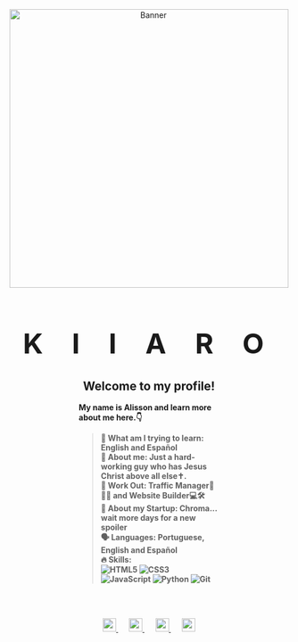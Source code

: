 <div align="center">
  <img src="https://pm1.narvii.com/6523/5e6b1beaa0bff18bf1fac39ba7052ffdb20ba8b9_hq.jpg" alt="Banner" width="500">
   <h1 style="font-size: 50px; font-weight: 900; text-transform: uppercase; letter-spacing: 20px;"><strong>k i i a r o<strong></h1>
</div>

<div style="width: 50%; margin: 0 auto; text-align: left;">
  <h2 style="text-align: center;">Welcome to my profile!</h2>
  <p><strong>My name is Alisson and learn more about me here.👇</strong></p>
  
  <blockquote>
    📖 What am I trying to learn: <strong>English and Español</strong>  <br>
    💬 About me: <strong>Just a hard-working guy who has Jesus Christ above all else✝️.</strong>  <br>
    💼 Work Out: <strong>Traffic Manager🧠🧑‍💼 and Website Builder💻🛠️</strong>  <br>
    🚀 About my Startup: <strong>Chroma... wait more days for a new spoiler</strong>  <br>
    🗣️ Languages: <strong>Portuguese, English and Español</strong>  <br>
    🔥 Skills:  
    <div> 
      <img src="https://img.shields.io/badge/HTML5-E34F26?style=flat-square&logo=html5&logoColor=white" alt="HTML5"> 
      <img src="https://img.shields.io/badge/CSS3-1572B6?style=flat-square&logo=css3&logoColor=white" alt="CSS3"> 
      <img src="https://img.shields.io/badge/JavaScript-F7DF1E?style=flat-square&logo=javascript&logoColor=black" alt="JavaScript"> 
      <img src="https://img.shields.io/badge/Python-3776AB?style=flat-square&logo=python&logoColor=white" alt="Python"> 
      <img src="https://img.shields.io/badge/Git-F05032?style=flat-square&logo=git&logoColor=white" alt="Git"> 
    </div>
  </blockquote>
</div>

<br><br>
    
<div align="center">

  <a href="#" alt="Discord">
    <img src="https://cdn.jsdelivr.net/npm/simple-icons@v9/icons/discord.svg" width="24" height="24" />
  </a> &nbsp;&nbsp;&nbsp;&nbsp;&nbsp;

  <a href="#" alt="Instagram">
    <img src="https://cdn.jsdelivr.net/npm/simple-icons@v9/icons/instagram.svg" width="24" height="24" />
  </a> &nbsp;&nbsp;&nbsp;&nbsp;&nbsp;

  <a href="#" alt="Twitter">
    <img src="https://cdn.jsdelivr.net/npm/simple-icons@v9/icons/twitter.svg" width="24" height="24" />
  </a> &nbsp;&nbsp;&nbsp;&nbsp;&nbsp;

  <a href="#" alt="LinkedIn">
    <img src="https://cdn.jsdelivr.net/npm/simple-icons@v9/icons/linkedin.svg" width="24" height="24" />
  </a>

</div>
